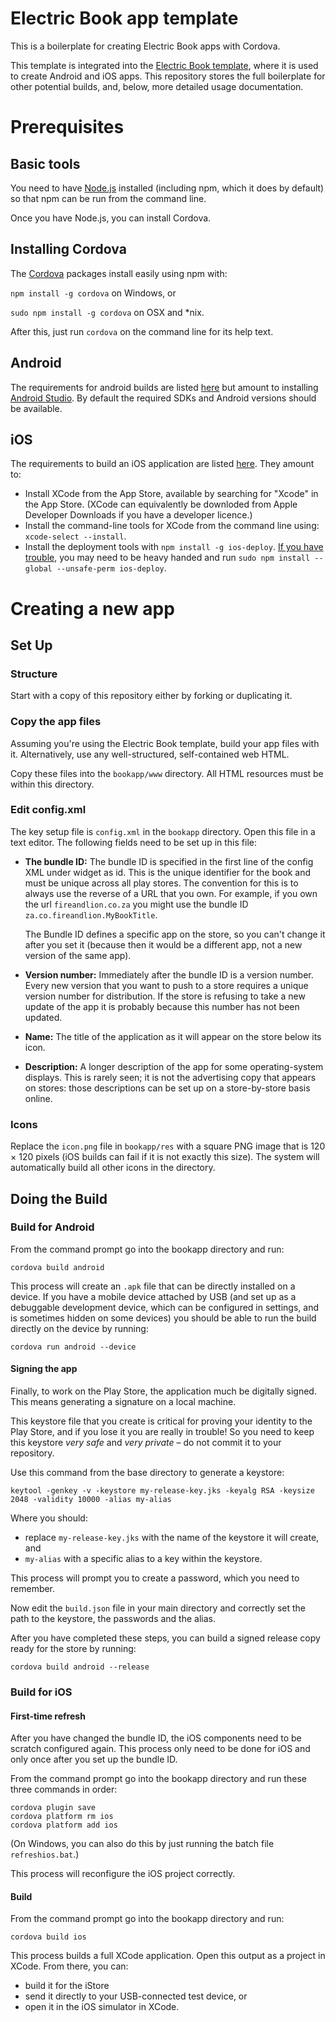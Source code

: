 # Electric Book app template

This is a boilerplate for creating Electric Book apps with Cordova.

This template is integrated into the [Electric Book template](http://github.com/electricbookworks/electric-book), where it is used to create Android and iOS apps. This repository stores the full boilerplate for other potential builds, and, below, more detailed usage documentation.

# Prerequisites

## Basic tools

You need to have [Node.js](https://nodejs.org) installed (including npm, which it does by default) so that npm can be run from the command line.

Once you have Node.js, you can install Cordova.

## Installing Cordova

The [Cordova](https://cordova.apache.org/) packages install easily using npm with:

`npm install -g cordova` on Windows, or

`sudo npm install -g cordova` on OSX and *nix.

After this, just run `cordova` on the command line for its help text.

## Android

The requirements for android builds are listed [here](https://cordova.apache.org/docs/en/latest/guide/platforms/android/index.html#requirements-and-support) but amount to installing [Android Studio](https://developer.android.com/studio/index.html). By default the required SDKs and Android versions should be available.

## iOS

The requirements to build an iOS application are listed [here](https://cordova.apache.org/docs/en/latest/guide/platforms/ios/index.html). They amount to:

* Install XCode from the App Store, available by searching for "Xcode" in the App Store. (XCode can equivalently be downloded from Apple Developer Downloads if you have a developer licence.)
* Install the command-line tools for XCode from the command line using: `xcode-select --install`.
* Install the deployment tools with `npm install -g ios-deploy`. [If you have trouble](https://github.com/phonegap/ios-deploy/issues/109#issuecomment-92589783), you may need to be heavy handed and run `sudo npm install --global --unsafe-perm ios-deploy`.

# Creating a new app

## Set Up

### Structure

Start with a copy of this repository either by forking or duplicating it.

### Copy the app files

Assuming you're using the Electric Book template, build your app files with it. Alternatively, use any well-structured, self-contained web HTML.

Copy these files into the `bookapp/www` directory. All HTML resources must be within this directory.

### Edit config.xml

The key setup file is `config.xml` in the `bookapp` directory. Open this file in a text editor. The following fields need to be set up in this file:

* **The bundle ID:** The bundle ID is specified in the first line of the config XML under widget as id. This is the unique identifier for the book and must be unique across all play stores. The convention for this is to always use the reverse of a URL that you own. For example, if you own the url `fireandlion.co.za` you might use the bundle ID `za.co.fireandlion.MyBookTitle`.

  The Bundle ID defines a specific app on the store, so you can't change it after you set it (because then it would be a different app, not a new version of the same app).

* **Version number:** Immediately after the bundle ID is a version number. Every new version that you want to push to a store requires a unique version number for distribution. If the store is refusing to take a new update of the app it is probably because this number has not been updated.
* **Name:** The title of the application as it will appear on the store below its icon.
* **Description:** A longer description of the app for some operating-system displays. This is rarely seen; it is not the advertising copy that appears on stores: those descriptions can be set up on a store-by-store basis online.

### Icons

Replace the `icon.png` file in `bookapp/res` with a square PNG image that is 120 × 120 pixels (iOS builds can fail if it is not exactly this size). The system will automatically build all other icons in the directory.

## Doing the Build

### Build for Android

From the command prompt go into the bookapp directory and run:

```
cordova build android
```

This process will create an `.apk` file that can be directly installed on a device. If you have a mobile device attached by USB (and set up as a debuggable development device, which can be configured in settings, and is sometimes hidden on some devices) you should be able to run the build directly on the device by running:

```
cordova run android --device
```

#### Signing the app

Finally, to work on the Play Store, the application much be digitally signed. This means generating a signature on a local machine.

This keystore file that you create is critical for proving your identity to the Play Store, and if you lose it you are really in trouble! So you need to keep this keystore *very safe* and *very private* – do not commit it to your repository.

Use this command from the base directory to generate a keystore:

```
keytool -genkey -v -keystore my-release-key.jks -keyalg RSA -keysize 2048 -validity 10000 -alias my-alias
```

Where you should:

* replace `my-release-key.jks` with the name of the keystore it will create, and 
* `my-alias` with a specific alias to a key within the keystore.

This process will prompt you to create a password, which you need to remember.

Now edit the `build.json` file in your main directory and correctly set the path to the keystore, the passwords and the alias.

After you have completed these steps, you can build a signed release copy ready for the store by running:

```
cordova build android --release
```

### Build for iOS

#### First-time refresh

After you have changed the bundle ID, the iOS components need to be scratch configured again. This process only need to be done for iOS
and only once after you set up the bundle ID.

From the command prompt go into the bookapp directory and run these three commands in order:

```
cordova plugin save
cordova platform rm ios
cordova platform add ios
```

(On Windows, you can also do this by just running the batch file `refreshios.bat`.)

This process will reconfigure the iOS project correctly.

#### Build

From the command prompt go into the bookapp directory and run:

```
cordova build ios
```

This process builds a full XCode application. Open this output as a project in XCode. From there, you can:

* build it for the iStore
* send it directly to your USB-connected test device, or
* open it in the iOS simulator in XCode.
